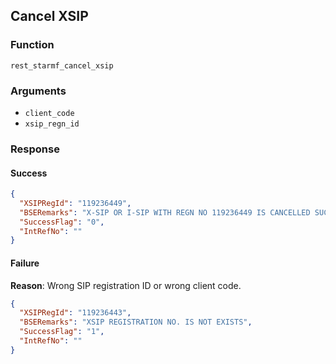 ## Cancel XSIP

### Function
`rest_starmf_cancel_xsip`

### Arguments
- `client_code`
- `xsip_regn_id`

### Response

#### Success
```json
{
  "XSIPRegId": "119236449",
  "BSERemarks": "X-SIP OR I-SIP WITH REGN NO 119236449 IS CANCELLED SUCCESSFULLY",
  "SuccessFlag": "0",
  "IntRefNo": ""
}
```

#### Failure
**Reason**: Wrong SIP registration ID or wrong client code.
```json
{
  "XSIPRegId": "119236443",
  "BSERemarks": "XSIP REGISTRATION NO. IS NOT EXISTS",
  "SuccessFlag": "1",
  "IntRefNo": ""
}
```